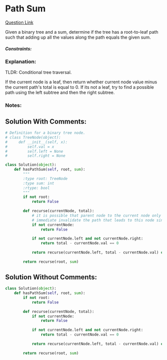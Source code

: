 # Path Sum

[Question Link](https://leetcode.com/explore/learn/card/data-structure-tree/17/solve-problems-recursively/537/)  

Given a binary tree and a sum, determine if the tree has a root-to-leaf path such that adding up all the values along the path equals the given sum.

##### Constraints:

### Explanation:
TLDR: Conditional tree traversal.  

If the current node is a leaf, then return whether current node value minus the current path's total is equal to 0.
If its not a leaf, try to find a possible path using the left subtree and then the right subtree.
### Notes:


## Solution With Comments:
```Python
# Definition for a binary tree node.
# class TreeNode(object):
#     def __init__(self, x):
#         self.val = x
#         self.left = None
#         self.right = None

class Solution(object):
    def hasPathSum(self, root, sum):
        """
        :type root: TreeNode
        :type sum: int
        :rtype: bool
        """
        if not root:
            return False
        
        def recurse(currentNode, total): 
        	# it is possible that parent node to the current node only has one child but we will end up checking both anyway
        	# immediate invalidate the path that leads to this node since it's not a leaf
            if not currentNode:
                return False
            
            if not currentNode.left and not currentNode.right:
                return total - currentNode.val == 0
            
            return recurse(currentNode.left, total - currentNode.val) or recurse(currentNode.right, total - currentNode.val)
        
        return recurse(root, sum)
```

## Solution Without Comments:
```Python
class Solution(object):
    def hasPathSum(self, root, sum):
        if not root:
            return False
        
        def recurse(currentNode, total): 
            if not currentNode:
                return False
            
            if not currentNode.left and not currentNode.right:
                return total - currentNode.val == 0
            
            return recurse(currentNode.left, total - currentNode.val) or recurse(currentNode.right, total - currentNode.val)
        
        return recurse(root, sum)
```